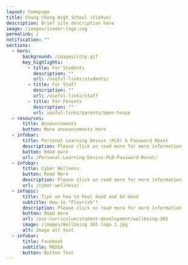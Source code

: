 ```yaml
---
layout: homepage
title: Chung Cheng High School (Yishun)
description: Brief site description here
image: /images/isomer-logo.svg
permalink: /
notification: ""
sections:
  - hero:
      background: /images/cchy.gif
      key_highlights:
        - title: For Students
          description: ""
          url: /useful-links/students/
        - title: For Staff
          description: ""
          url: /useful-links/staff
        - title: For Parents
          description: ""
          url: useful-links/parents/open-house
  - resources:
      title: Announcements
      button: More announcements here
  - infobar:
      title: Personal Learning Device (PLD) & Password Reset
      description: Please click on read more for more information
      button: Read more
      url: /Personal-Learning-Device-PLD-Password-Reset/
  - infobar:
      title: Cyber Wellness
      button: Read More
      description: Please click on read more for more information
      url: /cyber-wellness/
  - infopic:
      title: Tips on how to Feel Good and Do Good
      subtitle: How to "Flourish"?
      description: Please click on read more for more information
      button: Read more
      url: /our-curriculum/student-development/wellbeing-365
      image: /images/Wellbeing 365 logo 1.jpg
      alt: Image alt text
  - infobar:
      title: Facebook
      subtitle: MEDIA
      button: Button Text
---
```

